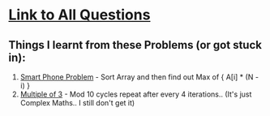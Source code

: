 # [Link to All Questions](https://www.codechef.com/LEARNDSA/?itm_medium=navmenu&itm_campaign=learndsa)

## Things I learnt from these Problems (or got stuck in):

1. [Smart Phone Problem](./1.Basics-Warm-Up/4.SmartPhone.cpp) - Sort Array and then find out Max of { A[i] * (N - i) }
2. [Multiple of 3](./1.Basics-Warm-Up/8.Multiple-of-3.cpp) - Mod 10 cycles repeat after every 4 iterations.. (It's just Complex Maths.. I still don't get it)